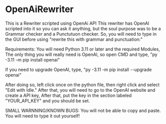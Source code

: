 # OpenAiRewriter
This is a Rewriter scripted using OpenAi API
This rewriter has OpenAI scripted into it so you can ask it anything, but the soul purpose was to be a Grammar checker and a Punctutuon checker. So, you will need to type in the GUI before using "rewrite this with grammar and punctuation:"

Requirements: You will need Python 3.11 or later and the required Modules, The only thing you will really need is OpenAI, so open CMD and type, "py -3.11 -m pip install openai"

If you need to upgrade OpenAI, type, "py -3.11 -m pip install --upgrade openai"

After doing so, left click once on the python file, then right click and select "Edit with Idle." After that, you will need to go to the OpenAI website and create a API key, After that, put the key in the section labeled "YOUR_API_KEY" and you should be set.

SMALL WARNNING/KNOWN BUGS: You will not be able to copy and paste. You will need to type it out yourself!
